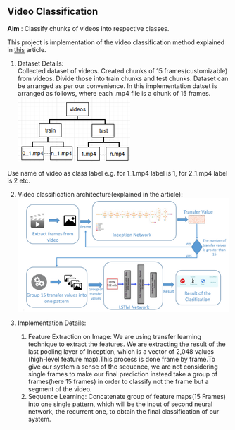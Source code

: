 ## Video Classification
**Aim** : Classify chunks of videos into respective classes.<br>

This project is implementation of the video classification method explained in [this](https://dzone.com/articles/video-analysis-to-detect-suspicious-activity-based) article.

1. Dataset Details:<br>
Collected dataset of videos. Created chunks of 15 frames(customizable) from videos. Divide those into train chunks and test chunks.
Dataset can be arranged as per our convenience. In this implementation datset is arranged as follows, where each .mp4 file is a chunk of 15 frames.<br>
![Directory Structure](dir_structure.png)<br>

Use name of video as class label e.g. for 1_1.mp4 label is 1, for 2_1.mp4 label is 2 etc.

2. Video classification architecture(explained in the article):<br>
![Network Architecture](video_classification_Architecture.png)<br>

3. Implementation Details:<br>
   1. Feature Extraction on Image: We are using transfer learning technique to extract the features. We are extracting the result of the last pooling layer of Inception, which is a vector of 2,048 values (high-level feature map).This process is done frame by frame.To give our system a sense of the sequence, we are not considering single frames to make our final prediction instead take a group of frames(here 15 frames) in order to classify not the frame but a segment of the video.
   2. Sequence Learning: Concatenate group of feature maps(15 Frames) into one single pattern, which will be the input of second neural network, the recurrent one, to obtain the final classification of our system.
